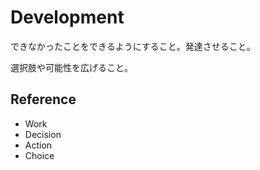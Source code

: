 # Development

できなかったことをできるようにすること。発達させること。

選択肢や可能性を広げること。

## Reference

- Work
- Decision
- Action
- Choice
